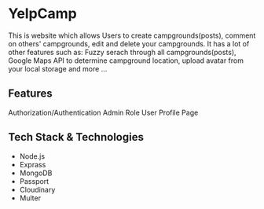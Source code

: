 # YelpCamp
This is website which allows Users to create campgrounds(posts), comment on others' campgrounds, edit and delete your campgrounds. It has a lot of other features such as: Fuzzy serach through all campgrounds(posts), Google Maps API to determine campground location, upload avatar from your local storage and more ...

## Features
Authorization/Authentication
Admin Role
User Profile Page

## Tech Stack & Technologies
* Node.js
* Exprass
* MongoDB
* Passport
* Cloudinary
* Multer
